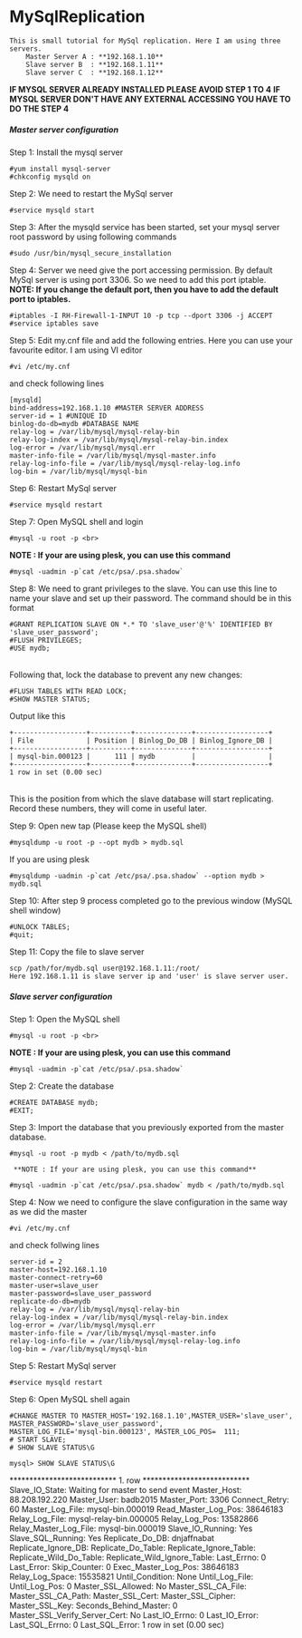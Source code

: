 # MySqlReplication

    This is small tutorial for MySql replication. Here I am using three servers.
        Master Server A : **192.168.1.10**
        Slave server B  : **192.168.1.11**
        Slave server C  : **192.168.1.12**

**IF MYSQL SERVER ALREADY INSTALLED PLEASE AVOID STEP 1 TO 4**
**IF MYSQL SERVER DON'T HAVE ANY EXTERNAL ACCESSING YOU HAVE TO DO THE STEP 4**

##### Master server configuration #####
Step 1: Install the mysql server

    #yum install mysql-server 
    #chkconfig mysqld on

Step 2: We need to restart the MySql server

    #service mysqld start
    
Step 3: After the mysqld service has been started, set your mysql server root password by using following commands

    #sudo /usr/bin/mysql_secure_installation

Step 4: Server we need give the port accessing permission. By default MySql server is using port 3306. So we need to add this port iptable.<br> 
**NOTE: If you change the default port, then you have to add the default port to iptables.**

    #iptables -I RH-Firewall-1-INPUT 10 -p tcp --dport 3306 -j ACCEPT
    #service iptables save 

Step 5: Edit my.cnf file and add the following entries. Here you can use your favourite editor. I am using VI editor

    #vi /etc/my.cnf
  and check following lines

    [mysqld]
    bind-address=192.168.1.10 #MASTER SERVER ADDRESS
    server-id = 1 #UNIQUE ID
    binlog-do-db=mydb #DATABASE NAME
    relay-log = /var/lib/mysql/mysql-relay-bin
    relay-log-index = /var/lib/mysql/mysql-relay-bin.index
    log-error = /var/lib/mysql/mysql.err
    master-info-file = /var/lib/mysql/mysql-master.info
    relay-log-info-file = /var/lib/mysql/mysql-relay-log.info
    log-bin = /var/lib/mysql/mysql-bin
  
Step 6: Restart MySql server

    #service mysqld restart
    
Step 7: Open MySQL shell and login

    #mysql -u root -p <br>

   **NOTE : If your are using plesk, you can use this command**

    #mysql -uadmin -p`cat /etc/psa/.psa.shadow`
  
Step 8: We need to grant privileges to the slave. You can use this line to name your slave and set up their password. The command should be in this format

    #GRANT REPLICATION SLAVE ON *.* TO 'slave_user'@'%' IDENTIFIED BY 'slave_user_password';
    #FLUSH PRIVILEGES;
    #USE mydb;
<br>Following that, lock the database to prevent any new changes:

    #FLUSH TABLES WITH READ LOCK;
    #SHOW MASTER STATUS;

 Output like this
 
    +------------------+----------+--------------+------------------+
    | File             | Position | Binlog_Do_DB | Binlog_Ignore_DB |
    +------------------+----------+--------------+------------------+
    | mysql-bin.000123 |      111 | mydb         |                  |
    +------------------+----------+--------------+------------------+
    1 row in set (0.00 sec)

<br>This is the position from which the slave database will start replicating. Record these numbers, they will come in useful later.

Step 9: Open new tap (Please keep the MySQL shell)

    #mysqldump -u root -p --opt mydb > mydb.sql
    
If you are using plesk

    #mysqldump -uadmin -p`cat /etc/psa/.psa.shadow` --option mydb > mydb.sql

Step 10: After step 9 process completed go to the previous window (MySQL shell window)

    #UNLOCK TABLES;
    #quit;

Step 11: Copy the file to slave server

    scp /path/for/mydb.sql user@192.168.1.11:/root/
    Here 192.168.1.11 is slave server ip and 'user' is slave server user. 
    
##### Slave server configuration #####
Step 1: Open the MySQL shell

    #mysql -u root -p <br>

   **NOTE : If your are using plesk, you can use this command**

    #mysql -uadmin -p`cat /etc/psa/.psa.shadow`

Step 2: Create the database

    #CREATE DATABASE mydb;
    #EXIT;
    
Step 3: Import the database that you previously exported from the master database.

    #mysql -u root -p mydb < /path/to/mydb.sql
    
     **NOTE : If your are using plesk, you can use this command**

    #mysql -uadmin -p`cat /etc/psa/.psa.shadow` mydb < /path/to/mydb.sql
    
Step 4: Now we need to configure the slave configuration in the same way as we did the master

    #vi /etc/my.cnf
  and check follwing lines

    server-id = 2
    master-host=192.168.1.10
    master-connect-retry=60
    master-user=slave_user
    master-password=slave_user_password
    replicate-do-db=mydb
    relay-log = /var/lib/mysql/mysql-relay-bin
    relay-log-index = /var/lib/mysql/mysql-relay-bin.index
    log-error = /var/lib/mysql/mysql.err
    master-info-file = /var/lib/mysql/mysql-master.info
    relay-log-info-file = /var/lib/mysql/mysql-relay-log.info
    log-bin = /var/lib/mysql/mysql-bin
    
Step 5: Restart MySql server

    #service mysqld restart
    
Step 6: Open MySQL shell again

    #CHANGE MASTER TO MASTER_HOST='192.168.1.10',MASTER_USER='slave_user', MASTER_PASSWORD='slave_user_password',          MASTER_LOG_FILE='mysql-bin.000123', MASTER_LOG_POS=  111;
    # START SLAVE;
    # SHOW SLAVE STATUS\G
    
    mysql> SHOW SLAVE STATUS\G
*************************** 1. row ***************************
               Slave_IO_State: Waiting for master to send event
                  Master_Host: 88.208.192.220
                  Master_User: badb2015
                  Master_Port: 3306
                Connect_Retry: 60
              Master_Log_File: mysql-bin.000019
          Read_Master_Log_Pos: 38646183
               Relay_Log_File: mysql-relay-bin.000005
                Relay_Log_Pos: 13582866
        Relay_Master_Log_File: mysql-bin.000019
             Slave_IO_Running: Yes
            Slave_SQL_Running: Yes
              Replicate_Do_DB: dnjaffnabat
          Replicate_Ignore_DB: 
           Replicate_Do_Table: 
       Replicate_Ignore_Table: 
      Replicate_Wild_Do_Table: 
  Replicate_Wild_Ignore_Table: 
                   Last_Errno: 0
                   Last_Error: 
                 Skip_Counter: 0
          Exec_Master_Log_Pos: 38646183
              Relay_Log_Space: 15535821
              Until_Condition: None
               Until_Log_File: 
                Until_Log_Pos: 0
           Master_SSL_Allowed: No
           Master_SSL_CA_File: 
           Master_SSL_CA_Path: 
              Master_SSL_Cert: 
            Master_SSL_Cipher: 
               Master_SSL_Key: 
        Seconds_Behind_Master: 0
Master_SSL_Verify_Server_Cert: No
                Last_IO_Errno: 0
                Last_IO_Error: 
               Last_SQL_Errno: 0
               Last_SQL_Error: 
1 row in set (0.00 sec)
